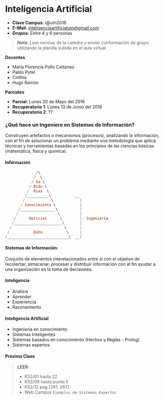 
Inteligencia Artificial
=======================

* **Clave Campus**: i@utn2016
* **E-Mail**: inteligenciaartificialutn@gmail.com
* **Grupos**: Entre 4 y 6 personas

> **Nota**: Leer normas de la catedra y enviar conformación de grupo utilizando la planilla subida en el aula virtual.

**Docentes**
  * María Florencia Pollo Cattaneo
  * Pablo Pytel
  * Cinthia
  * Hugo Ramón

**Parciales**
  * **Parcial**: Lunes 30 de Mayo del 2016
  * **Recuperatorio 1**: Lunes 13 de Junio del 2016
  * **Recuperatorio 2**: ??


### ¿Qué hace un Ingeniero en Sistemas de Información?

Construyen artefactos o mecanismos (procesos), analizando la información,
con el fin de solucionar un problema mediante una metodología que aplica técnicas y herramientas
basadas en los principios de las ciencias básicas (matemática, física y química).


#### Información

```haskell
              /\
             /  \
            / Sa \
           / Bidu \
          /  Rias  \
         /__________\           __
        /            \            |
       / Conocimiento \           |
      /________________\          |
     /                  \         |
    /      Noticias      \        |- Ingeniería
   /______________________\       |
  /                        \      |
 /           Dato           \     |
/____________________________\  __|
```


#### Sistemas de Información:

Conjunto de elementos interelacionados entre sí con el objetivo de recolectar,
almacenar, procesar y distribuir información con el fin ayudar a una organización
en la toma de decisiones.


#### Inteligencia

  * Análisis
  * Aprender
  * Experiencia
  * Razonamiento

#### Inteligencia Artificial

  * Ingeniería en conocimiento
  * Sistemas Inteligentes
  * Sistemas basados en conocimiento (Hechos y Reglas - Prolog)
  * Sistemas expertos


#### Próxima Clase

> **LEER:**
>   * K52/01 hasta 22
>   * K52/09 hasta punto 5
>   * K52/12 pag [281; 287]
>   * Web Campus `Ejemplos de Sistemas Expertos`
